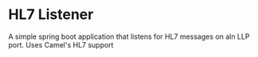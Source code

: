 # HL7 Listener

A simple spring boot application that listens for HL7 messages on aln LLP port. Uses Camel's HL7 support